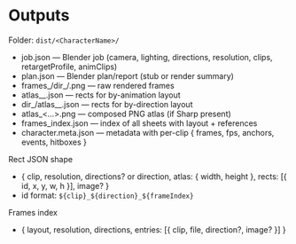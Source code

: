 # Outputs

Folder: `dist/<CharacterName>/`

- job.json — Blender job (camera, lighting, directions, resolution, clips, retargetProfile, animClips)
- plan.json — Blender plan/report (stub or render summary)
- frames_<clip>/dir_<d>/<frame>.png — raw rendered frames
- atlas_<res>_<clip>.json — rects for by-animation layout
- dir_<d>/atlas_<res>_<clip>.json — rects for by-direction layout
- atlas_<...>.png — composed PNG atlas (if Sharp present)
- frames_index.json — index of all sheets with layout + references
- character.meta.json — metadata with per-clip { frames, fps, anchors, events, hitboxes }

Rect JSON shape

- { clip, resolution, directions? or direction, atlas: { width, height }, rects: [{ id, x, y, w, h }], image? }
- id format: `${clip}_${direction}_${frameIndex}`

Frames index

- { layout, resolution, directions, entries: [{ clip, file, direction?, image? }] }
